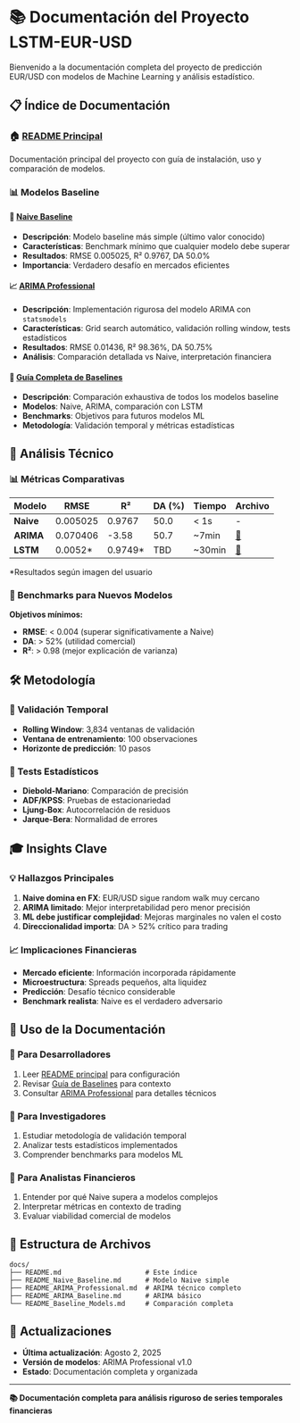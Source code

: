 # 📚 Documentación del Proyecto LSTM-EUR-USD

Bienvenido a la documentación completa del proyecto de predicción EUR/USD con modelos de Machine Learning y análisis estadístico.

## 📋 Índice de Documentación

### 🏠 [README Principal](../readme.md)
Documentación principal del proyecto con guía de instalación, uso y comparación de modelos.

### 📊 Modelos Baseline

#### 🎯 [Naive Baseline](README_Naive_Baseline.md)
- **Descripción**: Modelo baseline más simple (último valor conocido)
- **Características**: Benchmark mínimo que cualquier modelo debe superar
- **Resultados**: RMSE 0.005025, R² 0.9767, DA 50.0%
- **Importancia**: Verdadero desafío en mercados eficientes

#### 📈 [ARIMA Professional](README_ARIMA_Professional.md)
- **Descripción**: Implementación rigurosa del modelo ARIMA con `statsmodels`
- **Características**: Grid search automático, validación rolling window, tests estadísticos
- **Resultados**: RMSE 0.01436, R² 98.36%, DA 50.75%
- **Análisis**: Comparación detallada vs Naive, interpretación financiera

#### 🎯 [Guía Completa de Baselines](README_Baseline_Models.md)
- **Descripción**: Comparación exhaustiva de todos los modelos baseline
- **Modelos**: Naive, ARIMA, comparación con LSTM
- **Benchmarks**: Objetivos para futuros modelos ML
- **Metodología**: Validación temporal y métricas estadísticas

## 🔬 Análisis Técnico

### 📊 Métricas Comparativas

| Modelo | RMSE | R² | DA (%) | Tiempo | Archivo |
|--------|------|----|----|--------|---------|
| **Naive** | 0.005025 | 0.9767 | 50.0 | < 1s | - |
| **ARIMA** | 0.070406 | -3.58 | 50.7 | ~7min | [🔗](README_ARIMA_Professional.md) |
| **LSTM** | 0.0052* | 0.9749* | TBD | ~30min | [🔗](../readme.md) |

*Resultados según imagen del usuario

### 🎯 Benchmarks para Nuevos Modelos

**Objetivos mínimos:**
- **RMSE**: < 0.004 (superar significativamente a Naive)
- **DA**: > 52% (utilidad comercial)
- **R²**: > 0.98 (mejor explicación de varianza)

## 🛠 Metodología

### 📅 Validación Temporal
- **Rolling Window**: 3,834 ventanas de validación
- **Ventana de entrenamiento**: 100 observaciones
- **Horizonte de predicción**: 10 pasos

### 🧪 Tests Estadísticos
- **Diebold-Mariano**: Comparación de precisión
- **ADF/KPSS**: Pruebas de estacionariedad
- **Ljung-Box**: Autocorrelación de residuos
- **Jarque-Bera**: Normalidad de errores

## 🎓 Insights Clave

### 💡 Hallazgos Principales

1. **Naive domina en FX**: EUR/USD sigue random walk muy cercano
2. **ARIMA limitado**: Mejor interpretabilidad pero menor precisión
3. **ML debe justificar complejidad**: Mejoras marginales no valen el costo
4. **Direccionalidad importa**: DA > 52% crítico para trading

### 📈 Implicaciones Financieras

- **Mercado eficiente**: Información incorporada rápidamente
- **Microestructura**: Spreads pequeños, alta liquidez
- **Predicción**: Desafío técnico considerable
- **Benchmark realista**: Naive es el verdadero adversario

## 🚀 Uso de la Documentación

### 📖 Para Desarrolladores
1. Leer [README principal](../readme.md) para configuración
2. Revisar [Guía de Baselines](README_Baseline_Models.md) para contexto
3. Consultar [ARIMA Professional](README_ARIMA_Professional.md) para detalles técnicos

### 🔬 Para Investigadores
1. Estudiar metodología de validación temporal
2. Analizar tests estadísticos implementados
3. Comprender benchmarks para modelos ML

### 💼 Para Analistas Financieros
1. Entender por qué Naive supera a modelos complejos
2. Interpretar métricas en contexto de trading
3. Evaluar viabilidad comercial de modelos

## 📁 Estructura de Archivos

```
docs/
├── README.md                     # Este índice
├── README_Naive_Baseline.md      # Modelo Naive simple
├── README_ARIMA_Professional.md  # ARIMA técnico completo
├── README_ARIMA_Baseline.md      # ARIMA básico
└── README_Baseline_Models.md     # Comparación completa
```

## 🔄 Actualizaciones

- **Última actualización**: Agosto 2, 2025
- **Versión de modelos**: ARIMA Professional v1.0
- **Estado**: Documentación completa y organizada

---

**📚 Documentación completa para análisis riguroso de series temporales financieras**
